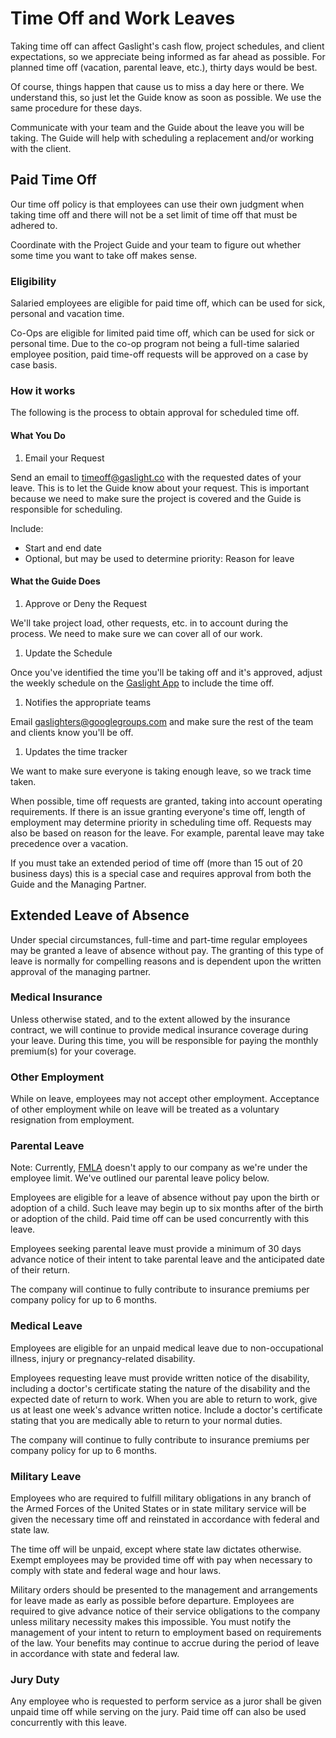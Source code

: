 # Time Off and Work Leaves

Taking time off can affect Gaslight's cash flow, project schedules,
and client expectations, so we appreciate being informed as far ahead as
possible. For planned time off (vacation, parental leave, etc.), thirty
days would be best.

Of course, things happen that cause us to miss a day here or there.  We
understand this, so just let the Guide know as soon as possible. We use
the same procedure for these days.

Communicate with your team and the Guide about the leave you will be
taking. The Guide will help with scheduling a replacement and/or working
with the client.

## Paid Time Off

Our time off policy is that employees can use their own judgment when taking
time off and there will not be a set limit of time off that must be adhered to.

Coordinate with the Project Guide and your team to figure out whether
some time you want to take off makes sense.

### Eligibility

Salaried employees are eligible for paid time off, which can be used for
sick, personal and vacation time.

Co-Ops are eligible for limited paid time off, which can be used for sick or personal time. 
Due to the co-op program not being a full-time salaried employee position, paid time-off 
requests will be approved on a case by case basis.

### How it works

The following is the process to obtain approval for scheduled time off.

#### What You Do

1. Email your Request

  Send an email to [timeoff@gaslight.co][timeoff] with the requested
  dates of your leave.  This is to let the Guide know about your
  request. This is important because we need to make sure the project is
  covered and the Guide is responsible for scheduling.

  Include:

  * Start and end date
  * Optional, but may be used to determine priority: Reason for leave

#### What the Guide Does

1. Approve or Deny the Request

  We'll take project load, other requests, etc. in to account during the
  process. We need to make sure we can cover all of our work.

1. Update the Schedule

  Once you've identified the time you'll be taking off and it's
  approved, adjust the weekly schedule on the [Gaslight App][scheduler]
  to include the time off.

1. Notifies the appropriate teams

  Email [gaslighters@googlegroups.com][gaslighters] and make sure the
  rest of the team and clients know you'll be off.

1. Updates the time tracker

  We want to make sure everyone is taking enough leave, so we track time
  taken.

When possible, time off requests are granted, taking into account operating
requirements. If there is an issue granting everyone's time off, length of
employment may determine priority in scheduling time off. Requests may
also be based on reason for the leave. For example, parental leave may
take precedence over a vacation.

If you must take an extended period of time off (more than 15 out of 20
business days) this is a special case and requires approval from both
the Guide and the Managing Partner.

## Extended Leave of Absence

Under special circumstances, full-time and part-time regular employees
may be granted a leave of absence without pay. The granting of this type
of leave is normally for compelling reasons and is dependent upon the
written approval of the managing partner.

### Medical Insurance

Unless otherwise stated, and to the extent allowed by the insurance
contract, we will continue to provide medical insurance coverage during
your leave. During this time, you will be responsible for paying the
monthly premium(s) for your coverage.

### Other Employment

While on leave, employees may not accept other employment. Acceptance of
other employment while on leave will be treated as a voluntary
resignation from employment.


### Parental Leave

Note: Currently, [FMLA][fmla] doesn't apply to our company as we're
under the employee limit. We've outlined our parental leave policy
below.

Employees are eligible for a leave of absence without pay upon the birth
or adoption of a child. Such leave may begin up to six months after of
the birth or adoption of the child. Paid time off can be used
concurrently with this leave.

Employees seeking parental leave must provide a minimum of 30 days
advance notice of their intent to take parental leave and the
anticipated date of their return.

The company will continue to fully contribute to insurance premiums per
company policy for up to 6 months.

### Medical Leave

Employees are eligible for an unpaid medical leave due to
non-occupational illness, injury or pregnancy-related disability.

Employees requesting leave must provide written notice of the
disability, including a doctor's certificate stating the nature of the
disability and the expected date of return to work. When you are able to
return to work, give us at least one week's advance written notice.
Include a doctor's certificate stating that you are medically able to
return to your normal duties.

The company will continue to fully contribute to insurance premiums per
company policy for up to 6 months.

### Military Leave

Employees who are required to fulfill military obligations in any branch
of the Armed Forces of the United States or in state military service
will be given the necessary time off and reinstated in accordance with
federal and state law.

The time off will be unpaid, except where state law dictates otherwise.
Exempt employees may be provided time off with pay when necessary to
comply with state and federal wage and hour laws.

Military orders should be presented to the management and arrangements
for leave made as early as possible before departure. Employees are
required to give advance notice of their service obligations to the
company unless military necessity makes this impossible. You must
notify the management of your intent to return to employment based on
requirements of the law. Your benefits may continue to accrue during
the period of leave in accordance with state and federal law.

### Jury Duty

Any employee who is requested to perform service as a juror shall be
given unpaid time off while serving on the jury. Paid time off can also
be used concurrently with this leave.

[scheduler]: http://dashboard.gaslight.co/schedule 
[fmla]: http://www.dol.gov/whd/fmla/
[timeoff]: mailto:timeoff@gaslight.co
[gaslighters]: mailto:gaslighters@googlegroups.com


